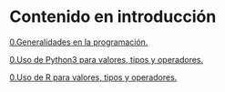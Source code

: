 # Contenido en introducción

[0.Generalidades en la programación.](0_generalidades_programacion.md)

[0.Uso de Python3 para valores, tipos y operadores.](0_intro_Python.ipynb)

[0.Uso de R para valores, tipos y operadores.](0_intro_R.ipynb)

